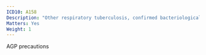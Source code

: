 ```yaml
---
ICD10: A158
Description: "Other respiratory tuberculosis, confirmed bacteriologically and histologically"
Matters: Yes
Weight: 1
---
```

AGP precautions
